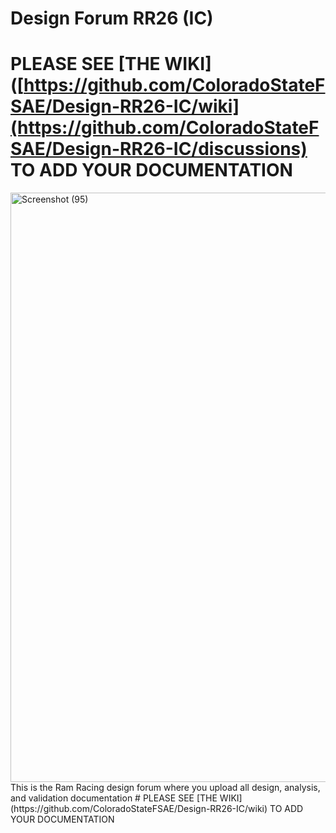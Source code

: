 # Design Forum RR26 (IC)
# PLEASE SEE [THE WIKI]([https://github.com/ColoradoStateFSAE/Design-RR26-IC/wiki](https://github.com/ColoradoStateFSAE/Design-RR26-IC/discussions) TO ADD YOUR DOCUMENTATION
<img width="1414" height="943" alt="Screenshot (95)" src="https://github.com/user-attachments/assets/ed25ecfe-abd9-41ae-a482-37942fb567c3" />
This is the Ram Racing design forum where you upload all design, analysis, and validation documentation
# PLEASE SEE [THE WIKI](https://github.com/ColoradoStateFSAE/Design-RR26-IC/wiki) TO ADD YOUR DOCUMENTATION
